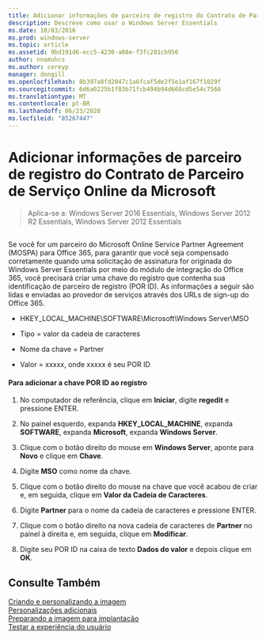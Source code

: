 ```yaml
---
title: Adicionar informações de parceiro de registro do Contrato de Parceiro de Serviço Online da Microsoft
description: Descreve como usar o Windows Server Essentials
ms.date: 10/03/2016
ms.prod: windows-server
ms.topic: article
ms.assetid: 9bd191d6-ecc5-4230-a88e-f3fc281cb956
author: nnamuhcs
ms.author: coreyp
manager: dongill
ms.openlocfilehash: 8b397a8fd2047c1a6fcaf5de2f5e1af167f1029f
ms.sourcegitcommit: 6d6a0225b1f83b71fcb494b94d666cd5e54c7566
ms.translationtype: MT
ms.contentlocale: pt-BR
ms.lasthandoff: 06/23/2020
ms.locfileid: "85267447"
---
```

# <a name="add-microsoft-online-service-partner-agreement-partner-of-record-information"></a>Adicionar informações de parceiro de registro do Contrato de Parceiro de Serviço Online da Microsoft

>Aplica-se a: Windows Server 2016 Essentials, Windows Server 2012 R2 Essentials, Windows Server 2012 Essentials

##  <a name="BKMK_3rdLevelDomanNames"></a>   
 Se você for um parceiro do Microsoft Online Service Partner Agreement (MOSPA) para Office 365, para garantir que você seja compensado corretamente quando uma solicitação de assinatura for originada do Windows Server Essentials por meio do módulo de integração do Office 365, você precisará criar uma chave do registro que contenha sua identificação de parceiro de registro (POR ID). As informações a seguir são lidas e enviadas ao provedor de serviços através dos URLs de sign-up do Office 365.  
  
-   HKEY_LOCAL_MACHINE\SOFTWARE\Microsoft\Windows Server\MSO  
  
-   Tipo = valor da cadeia de caracteres  
  
-   Nome da chave = Partner  
  
-   Valor = xxxxx, onde xxxxx é seu POR ID  
  
#### <a name="to-add-the-por-id-key-to-the-registry"></a>Para adicionar a chave POR ID ao registro  
  
1.  No computador de referência, clique em **Iniciar**, digite **regedit** e pressione ENTER.  
  
2.  No painel esquerdo, expanda **HKEY_LOCAL_MACHINE**, expanda **SOFTWARE**, expanda **Microsoft**, expanda **Windows Server**.  
  
3.  Clique com o botão direito do mouse em **Windows Server**, aponte para **Novo** e clique em **Chave**.  
  
4.  Digite **MSO** como nome da chave.  
  
5.  Clique com o botão direito do mouse na chave que você acabou de criar e, em seguida, clique em **Valor da Cadeia de Caracteres**.  
  
6.  Digite **Partner** para o nome da cadeia de caracteres e pressione ENTER.  
  
7.  Clique com o botão direito na nova cadeia de caracteres de **Partner** no painel à direita e, em seguida, clique em **Modificar**.  
  
8.  Digite seu POR ID na caixa de texto **Dados do valor** e depois clique em **OK**.  
  
## <a name="see-also"></a>Consulte Também  

 [Criando e personalizando a imagem](Creating-and-Customizing-the-Image.md)   
 [Personalizações adicionais](Additional-Customizations.md)   
 [Preparando a imagem para implantação](Preparing-the-Image-for-Deployment.md)   
 [Testar a experiência do usuário](Testing-the-Customer-Experience.md)

